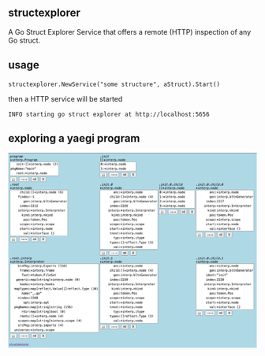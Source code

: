 ## structexplorer

A Go Struct Explorer Service that offers a remote (HTTP) inspection of any Go struct.

## usage

    structexplorer.NewService("some structure", aStruct).Start()

then a HTTP service will be started

    INFO starting go struct explorer at http://localhost:5656

## exploring a yaegi program

![program](./doc/explore_yaegi.png "Yaegi explore")